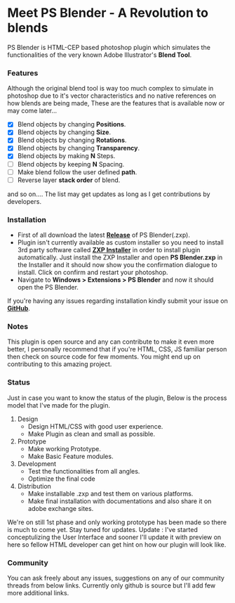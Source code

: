# Meet PS Blender - A Revolution to blends

PS Blender is HTML-CEP based photoshop plugin which simulates the functionalities of the very known Adobe Illustrator's **Blend Tool**.

### Features

 Although the original blend tool is way too much complex to simulate in photoshop due to it's vector characteristics and no native references on how blends are being made, These are the features that is available now or may come later...
 
- [x]  Blend objects by changing **Positions**.
- [x]  Blend objects by changing **Size**.
- [x]  Blend objects by changing **Rotations**.
- [x]  Blend objects by changing **Transparency**.
- [x]  Blend objects by making **N** Steps.
- [ ]  Blend objects by keeping **N** Spacing.
- [ ]  Make blend follow the user defined **path**.
- [ ]  Reverse layer **stack order** of blend.

and so on.... The list may get updates as long as I get contributions by developers.

### Installation

* First of all download the latest [**Release**](https://github.com/Mr0nline/PS-Blender/releases) of PS Blender(.zxp).
* Plugin isn't currently available as custom installer so you need to install 3rd party software called [**ZXP Installer**](https://aescripts.com/learn/zxp-installer/) in order to install plugin automatically. Just install the ZXP Installer and open **PS Blender.zxp** in the Installer and it should now show you the confirmation dialogue to install. Click on confirm and restart your photoshop.
* Navigate to **Windows > Extensions > PS Blender** and now it should open the PS Blender.

If you're having any issues regarding installation kindly submit your issue on [**GitHub**](https://github.com/Mr0nline/PS-Blender/issues).

### Notes

This plugin is open source and any can contribute to make it even more better, I personally recommend that if you're HTML, CSS, JS familiar person then check on source code for few moments. You might end up on contributing to this amazing project.

### Status

Just in case you want to know the status of the plugin, Below is the process model that I've made for the plugin.
1. Design
    * Design HTML/CSS with good user experience.
    * Make Plugin as clean and small as possible.
2. Prototype
    * Make working Prototype.
    * Make Basic Feature modules.
3. Development
    * Test the functionalities from all angles.
    * Optimize the final code
4. Distribution
    * Make installable .zxp and test them on various platforms.
    * Make final installation with documentations and also share it on adobe exchange sites.

We're on still 1st phase and only working prototype has been made so there is much to come yet. Stay tuned for updates.
Update : I've started conceptulizing the User Interface and sooner I'll update it with preview on here so fellow HTML developer can get hint on how our plugin will look like.

### Community

You can ask freely about any issues, suggestions on any of our community threads from below links.
Currently only github is source but I'll add few more additional links.
